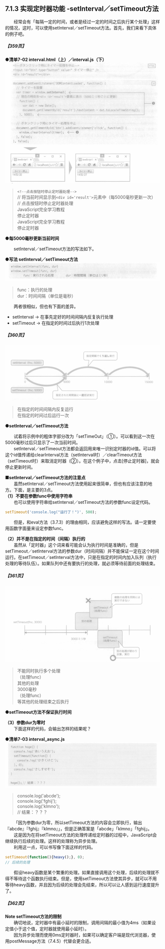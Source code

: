 ## 7.1.3 实现定时器功能 -setInterval／setTimeout方法
&emsp;&emsp;经常会有「每隔一定的时间，或者是经过一定的时间之后执行某个处理」这样的情况，这时，可以使用setInterval／setTimeout方法。首先，我们来看下具体的例子吧。
##### 【359页】
**●清单7-02 interval.html（上）／interval.js（下）**
![image](../../images/c7/スクリーンショット&#32;2019-04-09&#32;午前11.37.57.png)
> `<!--点击按钮时停止定时器处理-->`  
> // 将当前时间显示到`<div id='result'>`元素中（每5000毫秒更新一次）  
> // 点击按钮时停止定时器处理  
> JavaScript完全学习教程  
> 停止定时器  
> JavaScript完全学习教程  
> 停止定时器  

**●每5000毫秒更新当前时间**

&emsp;&emsp;setInterval／setTimeout方法的写法如下。

**●写法 setInterval／setTimeout方法**
![image](../../images/c7/スクリーンショット&#32;2019-04-09&#32;午後0.18.09.png)
> func：执行的处理  
> dur：时间间隔（单位是毫秒）

&emsp;&emsp;两者很相似，但也有下面的差异。
- setInterval → 在事先定好的时间间隔内反复执行处理
- setTimeout → 在指定的时间过后执行1次处理

##### 【360页】
![image](../../images/c7/スクリーンショット&#32;2019-04-09&#32;午後1.39.26.png)
> 在指定的时间间隔内反复运行  
> 在指定的时间过后运行一次

**●setInterval／setTimeout方法**

&emsp;&emsp;试着将示例中的粗体字部分改为「setTimeOut」（①）。可以看到这一次在5000毫秒过后只显示了一次当前时间。<br>
&emsp;&emsp;setInterval／setTimeout方法都会返回用来唯一识别定时器的id值。可以将这个id值传递给clearInterval方法（setInterval时）／clearTimeout方法（setTimeout时）来取消定时器（②）。在这个例子中，点击[停止定时器]，就会停止更新时间。

**■setInterval／setTimeout方法的注意点**<br>
&emsp;&emsp;虽然setInterval／setTimeout方法使用起来很简单，但也有应该注意的地方。下面，是主要的3点。<br>
**（1）不要在参数func中使用字符串**<br>
&emsp;&emsp;也可以使用字符串给setInterval／setTimeout方法的参数func设定代码。
```javascript
setTimeout('console.log("运行了！")', 500);
```
&emsp;&emsp;但是，和eval方法（3.7.3）的理由相同，应该避免这样的写法。请一定要使用函数字面量来设定参数func。

**（2）并不是在指定的时间（间隔）执行的**<br>
&emsp;&emsp;虽然从「定时器」这个词来看可能会认为执行时间是准确的，但是setTimeout／setInterval方法的参数dur（时间间隔）并不能保证一定在这个时间运行。在setTimeout／setInterval方法中，只是在指定的时间内加入队列（执行处理的等待队伍）。如果队列中还有要执行的处理，就必须等待前面的处理结束。
##### 【361页】
![image](../../images/c7/スクリーンショット&#32;2019-04-09&#32;午後8.01.31.png)
> 不能同时执行多个处理  
> （处理func）  
> 其他的处理  
> 3000毫秒  
> （处理func）  
> 等其他的处理结束之后执行

**●setTimeout方法不保证执行时间**

**（3）参数dur为零时**<br>
&emsp;&emsp;下面这样的代码，会输出怎样的结果呢？

**●清单7-03 interval_async.js**
![image](../../images/c7/スクリーンショット&#32;2019-04-09&#32;午後8.06.32.png)
> console.log('abcde');  
> console.log('fghij');  
> console.log('klmno');  
> // 结果：？？？

&emsp;&emsp;「因为参数dur为零，所以setTimeout方法的内容会立即执行，输出『abcde』『fghij』『klmno』」，但是正确答案是「abcde」「klmno」「fghij」。<br>
&emsp;&emsp;这是因为在将setTimeout方法的处理传递给定时器的过程中，JavaScript会继续执行后续的处理。这样的处理称为异步处理。<br>
&emsp;&emsp;利用这一点，可以书写像下面这样的代码。
```javascript
setTimeout(function(){heavy();}, 0);
// 后续的处理
```
&emsp;&emsp;假设heavy函数是某个繁重的处理。如果直接调用这个处理，后续的处理就不得不等待这个函数执行结束。但是，使用setTimeout方法使其异步，就可以不用等待heavy函数，并且因为后续的处理会先结束，所以可以让人感到运行速度提升了。
##### 【362页】
**Note setTimeout方法的限制**<br>
&emsp;&emsp;确切地说，定时器中有最小延时的限制，调用间隔的最小值为4ms（如果设定值小于这个值，定时器就使用最小延时）。<br>
&emsp;&emsp;因为异步处理而使用0ms定时器时，如果可以确定客户端是现代浏览器，使用postMessage方法（7.4.5）代替会更合适。